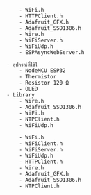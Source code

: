         - WiFi.h
        - HTTPClient.h
        - Adafruit_GFX.h
        - Adafruit_SSD1306.h
        - Wire.h
        - WiFiServer.h
        - WiFiUdp.h
        - ESPAsyncWebServer.h

    - อุปกรณ์ที่ใช้ใ
        - NodeMCU ESP32
        - Thermistor
        - Resistor 120 Ω
        - OLED
    - Library
        - Wire.h
        - Adafruit_SSD1306.h
        - WiFi.h
        - NTPClient.h
        - WiFiUdp.h

        - WiFi.h
        - WiFiClient.h
        - WiFiServer.h
        - WiFiUdp.h
        - HTTPClient.h
        - Wire.h
        - Adafruit_GFX.h
        - Adafruit_SSD1306.h
        - NTPClient.h